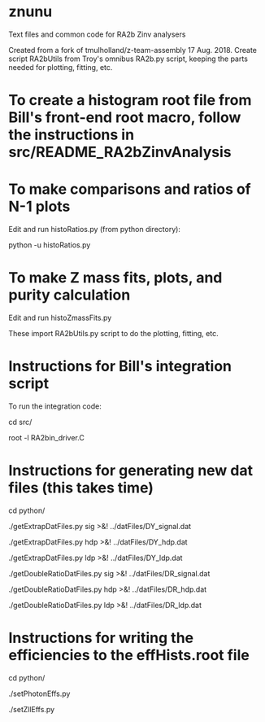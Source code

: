 # znunu
Text files and common code for RA2b Zinv analysers

Created from a fork of tmulholland/z-team-assembly 17 Aug. 2018.
Create script RA2bUtils from Troy's omnibus RA2b.py script, keeping
the parts needed for plotting, fitting, etc.

# To create a histogram root file from Bill's front-end root macro, follow the instructions in src/README_RA2bZinvAnalysis

# To make comparisons and ratios of N-1 plots

Edit and run histoRatios.py (from python directory):

python -u histoRatios.py

# To make Z mass fits, plots, and purity calculation

Edit and run histoZmassFits.py

These import RA2bUtils.py script to do the plotting, fitting, etc.

# Instructions for Bill's integration script

To run the integration code:

cd src/

root -l RA2bin_driver.C

# Instructions for generating new dat files (this takes time)

cd python/

./getExtrapDatFiles.py sig >&! ../datFiles/DY_signal.dat

./getExtrapDatFiles.py hdp >&! ../datFiles/DY_hdp.dat

./getExtrapDatFiles.py ldp >&! ../datFiles/DY_ldp.dat

./getDoubleRatioDatFiles.py sig >&! ../datFiles/DR_signal.dat

./getDoubleRatioDatFiles.py hdp >&! ../datFiles/DR_hdp.dat

./getDoubleRatioDatFiles.py ldp >&! ../datFiles/DR_ldp.dat

# Instructions for writing the efficiencies to the effHists.root file

cd python/

./setPhotonEffs.py

./setZllEffs.py
